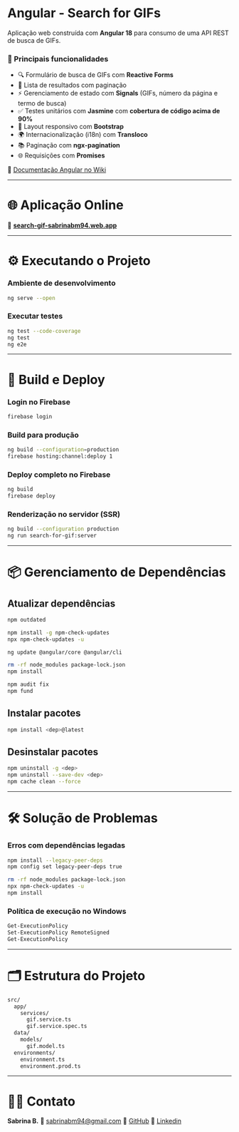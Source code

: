 # Angular - Search for GIFs

Aplicação web construída com **Angular 18** para consumo de uma API REST de busca de GIFs.

### 🔑 Principais funcionalidades

* 🔍 Formulário de busca de GIFs com **Reactive Forms**
* 📄 Lista de resultados com paginação
* ⚡ Gerenciamento de estado com **Signals** (GIFs, número da página e termo de busca)
* ✅ Testes unitários com **Jasmine** com **cobertura de código acima de 90%**
* 📱 Layout responsivo com **Bootstrap**
* 🌍 Internacionalização (i18n) com **Transloco**
* 📚 Paginação com **ngx-pagination**
* 🌐 Requisições com **Promises**

📘 [Documentação Angular no Wiki](https://github.com/sabrinabm94/angular/wiki)

---

# 🌐 Aplicação Online

📍 [**search-gif-sabrinabm94.web.app**](https://search-gif-sabrinabm94.web.app)

---

# ⚙️ Executando o Projeto

### Ambiente de desenvolvimento

```bash
ng serve --open
```

### Executar testes

```bash
ng test --code-coverage
ng test
ng e2e
```

---

# 🚀 Build e Deploy

### Login no Firebase

```bash
firebase login
```

### Build para produção

```bash
ng build --configuration=production
firebase hosting:channel:deploy 1
```

### Deploy completo no Firebase

```bash
ng build
firebase deploy
```

### Renderização no servidor (SSR)

```bash
ng build --configuration production
ng run search-for-gif:server
```

---

# 📦 Gerenciamento de Dependências

## Atualizar dependências

```bash
npm outdated

npm install -g npm-check-updates
npx npm-check-updates -u

ng update @angular/core @angular/cli

rm -rf node_modules package-lock.json
npm install

npm audit fix
npm fund
```

## Instalar pacotes

```bash
npm install <dep>@latest
```

## Desinstalar pacotes

```bash
npm uninstall -g <dep>
npm uninstall --save-dev <dep>
npm cache clean --force
```

---

# 🛠️ Solução de Problemas

### Erros com dependências legadas

```bash
npm install --legacy-peer-deps
npm config set legacy-peer-deps true

rm -rf node_modules package-lock.json
npx npm-check-updates -u
npm install
```

### Política de execução no Windows

```bash
Get-ExecutionPolicy
Set-ExecutionPolicy RemoteSigned
Get-ExecutionPolicy
```

---

# 🗂️ Estrutura do Projeto

```bash
src/
  app/
    services/
      gif.service.ts
      gif.service.spec.ts
  data/
    models/
      gif.model.ts
  environments/
    environment.ts
    environment.prod.ts
```

---

# 👩‍💻 Contato

**Sabrina B.**
📧 [sabrinabm94@gmail.com](mailto:sabrinabm94@gmail.com)
🔗 [GitHub](https://github.com/sabrinabm94/about/blob/main/ABOUT-ME.md)
🔗 [Linkedin](https://www.linkedin.com/in/sabrinabm94/?locale=en_US)
